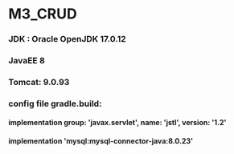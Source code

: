 # M3_CRUD
### JDK : Oracle OpenJDK 17.0.12
### JavaEE 8
### Tomcat: 9.0.93
### config file gradle.build: 
#### implementation group: 'javax.servlet', name: 'jstl', version: '1.2'
#### implementation 'mysql:mysql-connector-java:8.0.23'
